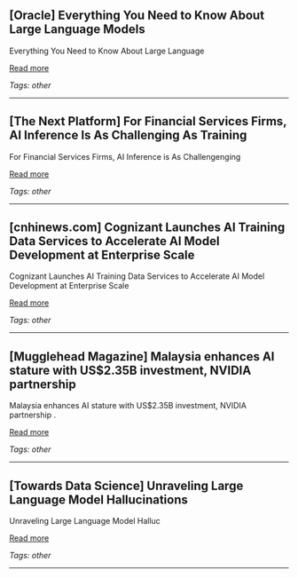 ## [Oracle] Everything You Need to Know About Large Language Models

Everything You Need to Know About Large Language

[Read more](https://www.oracle.com/artificial-intelligence/large-language-model/)

_Tags: other_

---
## [The Next Platform] For Financial Services Firms, AI Inference Is As Challenging As Training

For Financial Services Firms, AI Inference is As Challengenging

[Read more](https://www.nextplatform.com/2025/07/31/for-financial-services-firms-ai-inference-is-as-challenging-as-training/)

_Tags: other_

---
## [cnhinews.com] Cognizant Launches AI Training Data Services to Accelerate AI Model Development at Enterprise Scale

Cognizant Launches AI Training Data Services to Accelerate AI Model Development at Enterprise Scale

[Read more](https://www.cnhinews.com/news/article_c37be8d2-fff7-5629-b5bc-29fb22f981ef.html)

_Tags: other_

---
## [Mugglehead Magazine] Malaysia enhances AI stature with US$2.35B investment, NVIDIA partnership

Malaysia enhances AI stature with US$2.35B investment, NVIDIA partnership .

[Read more](https://mugglehead.com/malaysia-enhances-ai-stature-with-us2-35b-investment-nvidia-partnership/)

_Tags: other_

---
## [Towards Data Science] Unraveling Large Language Model Hallucinations

Unraveling Large Language Model Halluc

[Read more](https://towardsdatascience.com/unraveling-large-language-model-hallucinations/)

_Tags: other_

---
